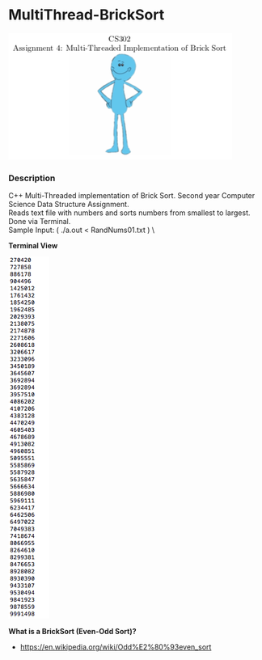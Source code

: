 # MultiThread-BrickSort

![Alt text](https://github.com/BalkanBasileus/MultiThread-BrickSort/blob/master/Images/MeSeeks.png?raw=true "Optional Title")

### Description

C++ Multi-Threaded implementation of Brick Sort. Second year Computer Science Data Structure Assignment. \
Reads text file with numbers and sorts numbers from smallest to largest. Done via Terminal. \
Sample Input: ( ./a.out < RandNums01.txt ) \

**Terminal View**

![Alt text](https://github.com/BalkanBasileus/MultiThread-BrickSort/blob/master/Images/Terminal-Output.png?raw=true "Optional Title")

**What is a BrickSort (Even-Odd Sort)?**

* https://en.wikipedia.org/wiki/Odd%E2%80%93even_sort
